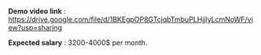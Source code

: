 **Demo video link** : https://drive.google.com/file/d/1BKEgpOP8GTcjqbTmbuPLHjjlyLcmNoWF/view?usp=sharing

**Expected salary** : 3200-4000$ per month.


